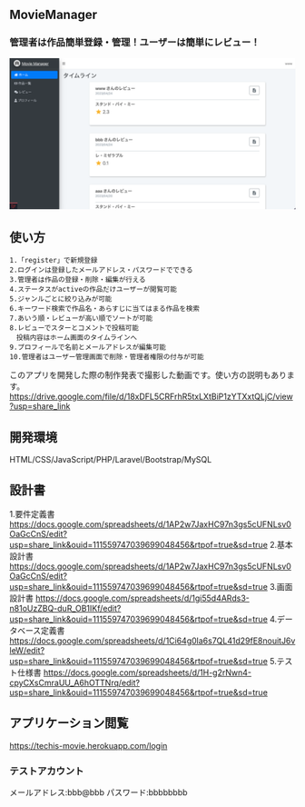 ## MovieManager
### 管理者は作品簡単登録・管理！ユーザーは簡単にレビュー！

<img src="./public/img/app-img 2023-04-26 14.30.28.png">

## 使い方
```
1.「register」で新規登録
2.ログインは登録したメールアドレス・パスワードでできる
3.管理者は作品の登録・削除・編集が行える
4.ステータスがactiveの作品だけユーザーが閲覧可能
5.ジャンルごとに絞り込みが可能
6.キーワード検索で作品名・あらすじに当てはまる作品を検索
7.あいう順・レビューが高い順でソートが可能
8.レビューでスターとコメントで投稿可能
　投稿内容はホーム画面のタイムラインへ
9.プロフィールで名前とメールアドレスが編集可能
10.管理者はユーザー管理画面で削除・管理者権限の付与が可能
```

このアプリを開発した際の制作発表で撮影した動画です。使い方の説明もあります。
https://drive.google.com/file/d/18xDFL5CRFrhR5txLXtBiP1zYTXxtQLjC/view?usp=share_link

## 開発環境
HTML/CSS/JavaScript/PHP/Laravel/Bootstrap/MySQL

## 設計書
1.要件定義書
https://docs.google.com/spreadsheets/d/1AP2w7JaxHC97n3gs5cUFNLsv0OaGcCnS/edit?usp=share_link&ouid=111559747039699048456&rtpof=true&sd=true
2.基本設計書
https://docs.google.com/spreadsheets/d/1AP2w7JaxHC97n3gs5cUFNLsv0OaGcCnS/edit?usp=share_link&ouid=111559747039699048456&rtpof=true&sd=true
3.画面設計書
https://docs.google.com/spreadsheets/d/1gi55d4ARds3-n81oUzZBQ-duR_OB1IKf/edit?usp=share_link&ouid=111559747039699048456&rtpof=true&sd=true
4.データベース定義書
https://docs.google.com/spreadsheets/d/1Ci64g0la6s7QL41d29fE8nouitJ6vleW/edit?usp=share_link&ouid=111559747039699048456&rtpof=true&sd=true
5.テスト仕様書
https://docs.google.com/spreadsheets/d/1H-g2rNwn4-cpyCXsCmraUU_A6hOTTNrq/edit?usp=share_link&ouid=111559747039699048456&rtpof=true&sd=true

## アプリケーション閲覧
https://techis-movie.herokuapp.com/login

### テストアカウント
メールアドレス:bbb@bbb
パスワード:bbbbbbbb

